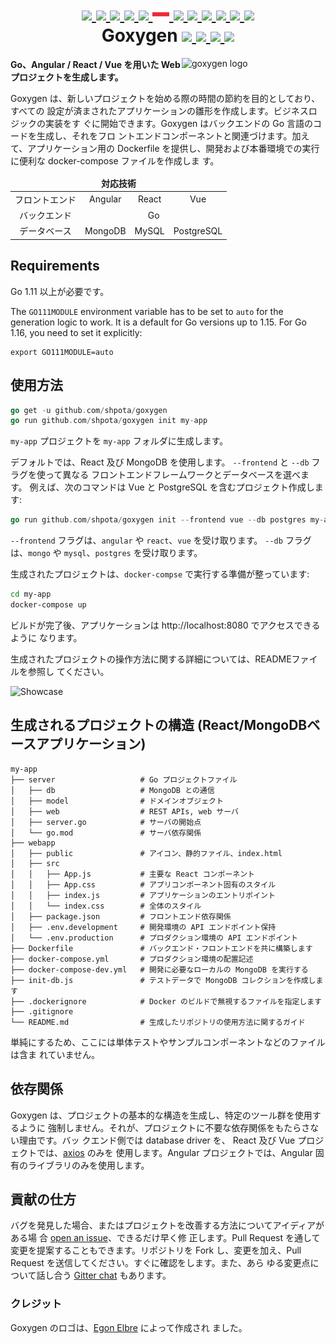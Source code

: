 <h1 align="center">
    <a href="https://github.com/Shpota/goxygen/tree/main/.github/README.md">
        <img height="20px" src="https://cdnjs.cloudflare.com/ajax/libs/flag-icon-css/3.4.6/flags/4x3/gb.svg">
    </a>
    <a href="https://github.com/Shpota/goxygen/tree/main/.github/README_zh.md">
        <img height="20px" src="https://cdnjs.cloudflare.com/ajax/libs/flag-icon-css/3.4.6/flags/4x3/cn.svg">
    </a>
    <a href="https://github.com/Shpota/goxygen/tree/main/.github/README_ua.md">
        <img height="20px" src="https://cdnjs.cloudflare.com/ajax/libs/flag-icon-css/3.4.6/flags/4x3/ua.svg">
    </a>
    <a href="https://github.com/Shpota/goxygen/tree/main/.github/README_ko.md">
        <img height="20px" src="https://cdnjs.cloudflare.com/ajax/libs/flag-icon-css/3.4.6/flags/4x3/kr.svg">
    </a>
    <a href="https://github.com/Shpota/goxygen/tree/main/.github/README_pt-br.md">
        <img height="20px" src="https://cdnjs.cloudflare.com/ajax/libs/flag-icon-css/3.4.6/flags/4x3/br.svg">
    </a>
    <a href="https://github.com/Shpota/goxygen/tree/main/.github/README_by.md">
        <img height="20px" src="https://raw.githubusercontent.com/Shpota/goxygen/main/.github/flag-by.svg">
    </a>
    <a href="https://github.com/Shpota/goxygen/tree/main/.github/README_fr.md">
        <img height="20px" src="https://cdnjs.cloudflare.com/ajax/libs/flag-icon-css/3.4.6/flags/4x3/fr.svg">
    </a>
    <a href="https://github.com/Shpota/goxygen/tree/main/.github/README_es.md">
        <img height="20px" src="https://cdnjs.cloudflare.com/ajax/libs/flag-icon-css/3.4.6/flags/4x3/es.svg">
    </a>
    <a href="https://github.com/Shpota/goxygen/tree/main/.github/README_jp.md">
        <img height="25px" src="https://cdnjs.cloudflare.com/ajax/libs/flag-icon-css/3.4.6/flags/4x3/jp.svg">
    </a>
    <a href="https://github.com/Shpota/goxygen/tree/main/.github/README_id.md">
        <img height="20px" src="https://cdnjs.cloudflare.com/ajax/libs/flag-icon-css/3.4.6/flags/4x3/id.svg">
    </a>
    <a href="https://github.com/Shpota/goxygen/tree/main/.github/README_he.md">
        <img height="20px" src="https://cdnjs.cloudflare.com/ajax/libs/flag-icon-css/3.4.6/flags/4x3/il.svg">
    </a>
    <a href="https://github.com/Shpota/goxygen/tree/main/.github/README_tr.md">
        <img height="20px" src="https://cdnjs.cloudflare.com/ajax/libs/flag-icon-css/3.4.6/flags/4x3/tr.svg">
    </a>
    <br>
    Goxygen
    <a href="https://github.com/Shpota/goxygen/actions?query=workflow%3Abuild">
        <img src="https://github.com/Shpota/goxygen/workflows/build/badge.svg">
    </a>
    <a href="https://github.com/Shpota/goxygen/releases">
        <img src="https://img.shields.io/github/v/tag/shpota/goxygen?color=green&label=version">
    </a>
    <a href="https://gitter.im/goxygen/community">
        <img src="https://badges.gitter.im/goxygen/community.svg">
    </a>
    <a href="https://github.com/Shpota/goxygen/pulls">
        <img src="https://img.shields.io/badge/PRs-welcome-brightgreen.svg">
    </a>
</h1>

<img src="../templates/react.webapp/src/logo.svg" align="right" width="230px" alt="goxygen logo">

**Go、Angular / React / Vue を用いた Web プロジェクトを生成します。**

Goxygen は、新しいプロジェクトを始める際の時間の節約を目的としており、すべての
設定が済まされたアプリケーションの雛形を作成します。ビジネスロジックの実装をす
ぐに開始できます。Goxygen はバックエンドの Go 言語のコードを生成し、それをフロ
ントエンドコンポーネントと関連づけます。加えて、アプリケーション用の Dockerfile
を提供し、開発および本番環境での実行に便利な docker-compose ファイルを作成しま
す。

<table>
    <thead>
    <tr align="center">
        <td colspan=4><b>対応技術</b></td>
    </tr>
    </thead>
    <tbody>
    <tr align="center">
        <td align="center">フロントエンド</td>
        <td>Angular</td>
        <td>React</td>
        <td>Vue</td>
    </tr>
    <tr align="center">
        <td>バックエンド</td>
        <td colspan=3>Go</td>
    </tr>
    <tr align="center">
        <td>データベース</td>
        <td>MongoDB</td>
        <td>MySQL</td>
        <td>PostgreSQL</td>
    </tr>
    </tbody>
</table>

## Requirements
Go 1.11 以上が必要です。

The `GO111MODULE` environment variable has to be set to `auto`
for the generation logic to work. It is a default for Go
versions up to 1.15. For Go 1.16, you need to set it explicitly:
```
export GO111MODULE=auto
```

## 使用方法
```go
go get -u github.com/shpota/goxygen
go run github.com/shpota/goxygen init my-app
```
`my-app` プロジェクトを `my-app` フォルダに生成します。

デフォルトでは、React 及び MongoDB を使用します。
`--frontend` と `--db` フラグを使って異なる
フロントエンドフレームワークとデータベースを選べます。
例えば、次のコマンドは Vue と PostgreSQL を含むプロジェクト作成します:

```go
go run github.com/shpota/goxygen init --frontend vue --db postgres my-app
```

`--frontend` フラグは、`angular` や `react`、`vue` を受け取ります。
`--db` フラグは、`mongo` や `mysql`、`postgres` を受け取ります。

生成されたプロジェクトは、`docker-compse` で実行する準備が整っています:
```sh
cd my-app
docker-compose up
```
ビルドが完了後、アプリケーションは http://localhost:8080 でアクセスできるように
なります。

生成されたプロジェクトの操作方法に関する詳細については、READMEファイルを参照し
てください。

![Showcase](showcase.gif)

## 生成されるプロジェクトの構造 (React/MongoDBベースアプリケーション)

    my-app
    ├── server                   # Go プロジェクトファイル
    │   ├── db                   # MongoDB との通信
    │   ├── model                # ドメインオブジェクト
    │   ├── web                  # REST APIs, web サーバ
    │   ├── server.go            # サーバの開始点
    │   └── go.mod               # サーバ依存関係
    ├── webapp                    
    │   ├── public               # アイコン、静的ファイル、index.html
    │   ├── src                       
    │   │   ├── App.js           # 主要な React コンポーネント
    │   │   ├── App.css          # アプリコンポーネント固有のスタイル
    │   │   ├── index.js         # アプリケーションのエントリポイント
    │   │   └── index.css        # 全体のスタイル
    │   ├── package.json         # フロントエンド依存関係
    │   ├── .env.development     # 開発環境の API エンドポイント保持
    │   └── .env.production      # プロダクション環境の API エンドポイント
    ├── Dockerfile               # バックエンド・フロントエンドを共に構築します
    ├── docker-compose.yml       # プロダクション環境の配置記述
    ├── docker-compose-dev.yml   # 開発に必要なローカルの MongoDB を実行する
    ├── init-db.js               # テストデータで MongoDB コレクションを作成します
    ├── .dockerignore            # Docker のビルドで無視するファイルを指定します
    ├── .gitignore
    └── README.md                # 生成したリポジトリの使用方法に関するガイド

単純にするため、ここには単体テストやサンプルコンポーネントなどのファイルは含ま
れていません。

## 依存関係

Goxygen は、プロジェクトの基本的な構造を生成し、特定のツール群を使用するように
強制しません。それが、プロジェクトに不要な依存関係をもたらさない理由です。バッ
クエンド側では database driver を、
React 及び Vue プロジェクトでは、[axios](https://github.com/axios/axios) のみを
使用します。Angular プロジェクトでは、Angular 固有のライブラリのみを使用します。

## 貢献の仕方

バグを発見した場合、またはプロジェクトを改善する方法についてアイディアがある場
合 [open an issue](https://github.com/Shpota/goxygen/issues)、できるだけ早く修
正します。Pull Request を通して変更を提案することもできます。リポジトリを Fork
し、変更を加え、Pull Request を送信してください。すぐに確認をします。また、あら
ゆる変更点について話し合う [Gitter chat](https://gitter.im/goxygen/community)
もあります。

### クレジット
Goxygen のロゴは、[Egon Elbre](https://twitter.com/egonelbre) によって作成され
ました。

